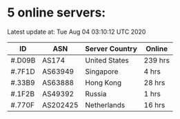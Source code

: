 # 5 online servers:

Latest update at: Tue Aug 04 03:10:12 UTC 2020

| ID | ASN | Server Country | Online |
| -- | --- | -------------- | ------ |
| #.D09B | AS174 | United States | 239 hrs |
| #.7F1D | AS63949 | Singapore | 4 hrs |
| #.33B9 | AS63888 | Hong Kong | 28 hrs |
| #.1F2B | AS49392 | Russia | 1 hrs |
| #.770F | AS202425 | Netherlands | 16 hrs |

